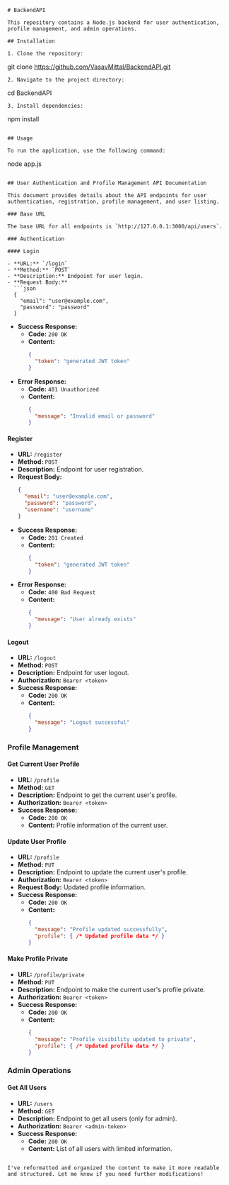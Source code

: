 ```
# BackendAPI

This repository contains a Node.js backend for user authentication, profile management, and admin operations.

## Installation

1. Clone the repository:
   ```
   git clone https://github.com/VasavMittal/BackendAPI.git
   ```
2. Navigate to the project directory:
   ```
   cd BackendAPI
   ```
3. Install dependencies:
   ```
   npm install
   ```

## Usage

To run the application, use the following command:
```
node app.js
```

## User Authentication and Profile Management API Documentation

This document provides details about the API endpoints for user authentication, registration, profile management, and user listing.

### Base URL

The base URL for all endpoints is `http://127.0.0.1:3000/api/users`.

### Authentication

#### Login

- **URL:** `/login`
- **Method:** `POST`
- **Description:** Endpoint for user login.
- **Request Body:**
  ```json
  {
    "email": "user@example.com",
    "password": "password"
  }
  ```
- **Success Response:**
  - **Code:** `200 OK`
  - **Content:**
    ```json
    {
      "token": "generated JWT token"
    }
    ```
- **Error Response:**
  - **Code:** `401 Unauthorized`
  - **Content:**
    ```json
    {
      "message": "Invalid email or password"
    }
    ```

#### Register

- **URL:** `/register`
- **Method:** `POST`
- **Description:** Endpoint for user registration.
- **Request Body:**
  ```json
  {
    "email": "user@example.com",
    "password": "password",
    "username": "username"
  }
  ```
- **Success Response:**
  - **Code:** `201 Created`
  - **Content:**
    ```json
    {
      "token": "generated JWT token"
    }
    ```
- **Error Response:**
  - **Code:** `400 Bad Request`
  - **Content:**
    ```json
    {
      "message": "User already exists"
    }
    ```

#### Logout

- **URL:** `/logout`
- **Method:** `POST`
- **Description:** Endpoint for user logout.
- **Authorization:** `Bearer <token>`
- **Success Response:**
  - **Code:** `200 OK`
  - **Content:**
    ```json
    {
      "message": "Logout successful"
    }
    ```

### Profile Management

#### Get Current User Profile

- **URL:** `/profile`
- **Method:** `GET`
- **Description:** Endpoint to get the current user's profile.
- **Authorization:** `Bearer <token>`
- **Success Response:**
  - **Code:** `200 OK`
  - **Content:** Profile information of the current user.

#### Update User Profile

- **URL:** `/profile`
- **Method:** `PUT`
- **Description:** Endpoint to update the current user's profile.
- **Authorization:** `Bearer <token>`
- **Request Body:** Updated profile information.
- **Success Response:**
  - **Code:** `200 OK`
  - **Content:**
    ```json
    {
      "message": "Profile updated successfully",
      "profile": { /* Updated profile data */ }
    }
    ```

#### Make Profile Private

- **URL:** `/profile/private`
- **Method:** `PUT`
- **Description:** Endpoint to make the current user's profile private.
- **Authorization:** `Bearer <token>`
- **Success Response:**
  - **Code:** `200 OK`
  - **Content:**
    ```json
    {
      "message": "Profile visibility updated to private",
      "profile": { /* Updated profile data */ }
    }
    ```

### Admin Operations

#### Get All Users

- **URL:** `/users`
- **Method:** `GET`
- **Description:** Endpoint to get all users (only for admin).
- **Authorization:** `Bearer <admin-token>`
- **Success Response:**
  - **Code:** `200 OK`
  - **Content:** List of all users with limited information.
```

I've reformatted and organized the content to make it more readable and structured. Let me know if you need further modifications!